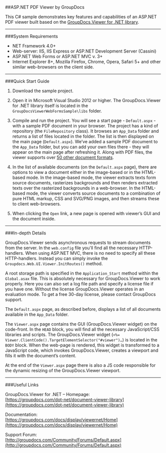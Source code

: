 ##ASP.NET PDF Viewer by GroupDocs

This C# sample demonstrates key features and capabilities of an ASP.NET PDF viewer built based on the [GroupDocs.Viewer for .NET library](https://groupdocs.com/dot-net/document-viewer-library).
___

###System Requirements

* NET Framework 4.0+
* Web-server: IIS, IIS Express or ASP.NET Development Server (Cassini)
* ASP.NET Web Forms or ASP.NET MVC v. 3+
* Internet Explorer 8+, Mozilla Firefox, Chrome, Opera, Safari 5+ and other similar web-browsers on the client side.

___

###Quick Start Guide

1. Download the sample project.

2. Open it in Microsoft Visual Studio 2012 or higher. The GroupDocs.Viewer for .NET library itself is located in the `GroupDocsViewerWebFormsSample\libs` folder.

3. Compile and run the project. You will see a start page - `Default.aspx` - with a sample PDF document in your browser.     The project has a kind of repository (the `FileRepository` class). It browses an `App_Data` folder and returns a list of files located in the folder. The list is then displayed on the main page (`Default.aspx`). We’ve added a sample PDF document to the `App_Data` folder, but you can add your own files there - they will appear on the main page after refreshing it. Along with PDF files, the viewer supports over [50 other document formats](https://groupdocs.com/dot-net/document-viewer-library/features#supportForAllCommonDocumentFormats).

4. In the list of available documents (on the `Default.aspx`  page), there are options to view a document either in the image-based or in the HTML-based mode.     In the image-based mode, the viewer extracts texts form source documents, rasterizes backgrounds and then renders extracted texts over the rasterized backgrounds in a web-browser. In the HTML-based mode, the viewer converts source documents to a combination of pure HTML markup, CSS and SVG/PNG images, and then streams these to client web-browsers.

5. When clicking the `Open` link, a new page is opened with viewer’s GUI and the document inside. 

***

###In-depth Details

GroupDocs.Viewer sends asynchronous requests to stream documents from the server. In the `web.config` file you'll find all the necessary HTTP-handlers. When using ASP.NET MVC, there is no need to specify all these HTTP-handlers. Instead you can simply invoke the `Groupdocs.Web.UI.Viewer.InitRoutes()` method.

A root storage path is specified in the `Application_Start` method within the `Global.asax` file. This is absolutely necessary for GroupDocs.Viewer to work properly. Here you can also set a log file path and specify a license file if you have one. Without the license GroupDocs.Viewer operates in an evaluation mode. To get a free 30-day license, please contact GroupDocs support.

The `Default.aspx` page, as described before, displays a list of all documents available in the `App_Data` folder. 

The `Viewer.aspx` page contains the GUI (GroupDocs.Viewer widget) on the code-front. In the `HEAD` block, you will find all the necessary JavaScript/CSS libraries and scripts. The GroupDocs.Viewer widget (`<%= Viewer.ClientCode().TargetElementSelector("#viewer")…`) is located in the `BODY` block. When the web-page is rendered, this widget is transformed to a JavaScript code, which invokes GroupDocs.Viewer, creates a viewport and fills it with the document’s content.

At the end of the `Viewer.aspx` page there is also a JS code responsible for the dynamic resizing of the GroupDocs.Viewer viewport.

***

###Useful Links

GroupDocs.Viewer for .NET – Homepage:      
[https://groupdocs.com/dot-net/document-viewer-library](https://groupdocs.com/dot-net/document-viewer-library)

Documentation:      
[https://groupdocs.com/docs/display/viewernet/Home](https://groupdocs.com/docs/display/viewernet/Home)

Support Forum:      
[http://groupdocs.com/Community/Forums/Default.aspx](http://groupdocs.com/Community/Forums/Default.aspx)
